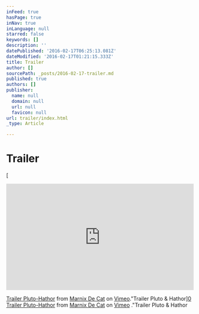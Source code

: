 ```yaml
---
inFeed: true
hasPage: true
inNav: true
inLanguage: null
starred: false
keywords: []
description: ''
datePublished: '2016-02-17T06:25:13.081Z'
dateModified: '2016-02-17T01:21:15.333Z'
title: Trailer
author: []
sourcePath: _posts/2016-02-17-trailer.md
published: true
authors: []
publisher:
  name: null
  domain: null
  url: null
  favicon: null
url: trailer/index.html
_type: Article

---
```

# Trailer
[

<iframe src="https://player.vimeo.com/video/155605099" width="500" height="283" frameborder="0" webkitallowfullscreen="webkitallowfullscreen" mozallowfullscreen="mozallowfullscreen" allowfullscreen="allowfullscreen" style=""></iframe>

[Trailer Pluto-Hathor][1] from [Marnix De Cat][2] on [Vimeo][3]."Trailer Pluto & Hathor][0]
[Trailer Pluto-Hathor][1]
from 
[Marnix De Cat][2]
on 
[Vimeo][3]
."Trailer Pluto & Hathor

[0]: href
[1]: https://vimeo.com/155605099
[2]: https://vimeo.com/user1026464
[3]: https://vimeo.com/